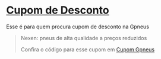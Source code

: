 # [Cupom de Desconto](https://github.com/CupomDeDesconto/Promocoes/blob/main/README.md)
Esse é para quem procura cupom de desconto na Gpneus
<blockquote cite="https://asasdodesconto.com/desconto/nexen-pneus-de-alta-qualidade-a-precos-reduzidos-2164933"><p>Nexen: pneus de alta qualidade a preços reduzidos</p><footer>Confira o código para esse cupom em <a href="https://asasdodesconto.com/desconto/nexen-pneus-de-alta-qualidade-a-precos-reduzidos-2164933">Cupom Gpneus</a></footer></blockquote>
